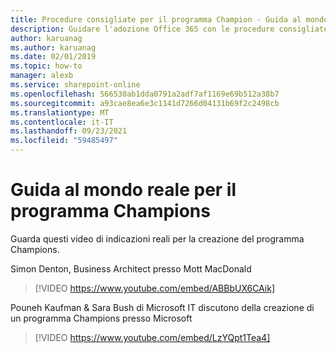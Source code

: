 ```yaml
---
title: Procedure consigliate per il programma Champion - Guida al mondo reale
description: Guidare l'adozione Office 365 con le procedure consigliate del programma Champion
author: karuanag
ms.author: karuanag
ms.date: 02/01/2019
ms.topic: how-to
manager: alexb
ms.service: sharepoint-online
ms.openlocfilehash: 566530ab1dda0791a2adf7af1169e69b512a38b7
ms.sourcegitcommit: a93cae8ea6e3c1141d7266d04131b69f2c2498cb
ms.translationtype: MT
ms.contentlocale: it-IT
ms.lasthandoff: 09/23/2021
ms.locfileid: "59485497"
---
```

# <a name="real-world-guidance-for-your-champions-program"></a>Guida al mondo reale per il programma Champions

Guarda questi video di indicazioni reali per la creazione del programma Champions.  

Simon Denton, Business Architect presso Mott MacDonald

> [!VIDEO https://www.youtube.com/embed/ABBbUX6CAik]

Pouneh Kaufman & Sara Bush di Microsoft IT discutono della creazione di un programma Champions presso Microsoft

> [!VIDEO https://www.youtube.com/embed/LzYQpt1Tea4]
